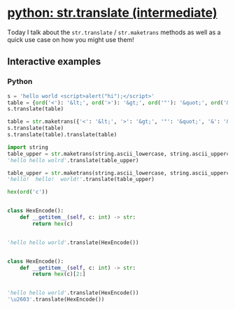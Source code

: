 # [python: str.translate (intermediate)](https://youtu.be/0kYctEx_O28)

Тoday I talk about the `str.translate` / `str.maketrans` methods as well as a quick use case on how you might use them!

## Interactive examples

### Python

```python
s = 'hello world <script>alert("hi");</script>'
table = {ord('<'): '&lt;', ord('>'): '&gt;', ord('"'): '&quot;', ord('&'): '&amp;'}
s.translate(table)

table = str.maketrans({'<': '&lt;', '>': '&gt;', '"': '&quot;', '&': '&amp;'})
s.translate(table)
s.translate(table).translate(table)

import string
table_upper = str.maketrans(string.ascii_lowercase, string.ascii_uppercase)
'hello hello wolrd'.translate(table_upper)

table_upper = str.maketrans(string.ascii_lowercase, string.ascii_uppercase, string.punctuation)
'hello!  hello!  world!'.translate(table_upper)

hex(ord('c'))


class HexEncode():
    def __getitem__(self, c: int) -> str:
        return hex(c)


'hello hello world'.translate(HexEncode())


class HexEncode():
    def __getitem__(self, c: int) -> str:
        return hex(c)[2:]


'hello hello world'.translate(HexEncode())
'\u2603'.translate(HexEncode())
```
